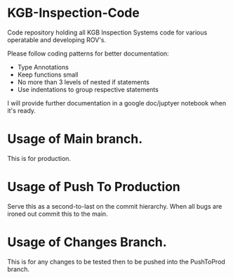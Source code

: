 # KGB-Inspection-Code
Code repository holding all KGB Inspection Systems code for various operatable and developing ROV's.

Please follow coding patterns for better documentation:
- Type Annotations
- Keep functions small 
- No more than 3 levels of nested if statements
- Use indentations to group respective statements

I will provide further documentation in a google doc/juptyer notebook when it's ready.


# Usage of Main branch.

This is for production.

# Usage of Push To Production

Serve this as a second-to-last on the commit hierarchy. When all bugs are ironed out commit this to the main.

# Usage of Changes Branch.

This is for any changes to be tested then to be pushed into the PushToProd branch.

